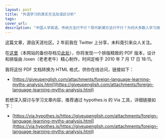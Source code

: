 ```yaml
---
layout: post
title: "外语学习的真实方法及误区分析"
tags: 
cover_url: 
description: "中国人学英语，传统方法行不行？现代新潮方法行不行？为何大多数人学习效果如此不高？其中有何误区？"
---
```


这篇文章，源自天涯社区。2 年前我在 Twitter 上分享，未料竟引来众人关注。

在[这里](https://groups.google.com/g/chinepro/c/iX4IpwHQNRY)（本网站的备份存档见[此处](https://github.com/giveupenglishOrg/giveupenglish.com/commit/baada64ea632b03e1ecd3e6deebf106b36798d13#diff-25b7f124f8a64ca5cb9ed521de9d663877a4e2c49cd2f933a55bb689b9d1dce1)），你将发现一个排版精致的 PDF 版本，设计和排版由 /oxen（老老老牛）精心制作，时间定格于 2010 年 7 月 17 日 18:11。

我将这份 PDF 文档转换为 HTML 格式，供你在线访问，链接如下：

- [https://giveupenglish.com/attachments/foreign-language-learning-myths-analysis.html](https://giveupenglish.com/attachments/foreign-language-learning-myths-analysis.html)

若想深入探讨与学习文章内容，推荐通过 hypothes.is 的 Via 工具，详细链接如下：

- [https://via.hypothes.is/https://giveupenglish.com/attachments/foreign-language-learning-myths-analysis.html](https://via.hypothes.is/https://giveupenglish.com/attachments/foreign-language-learning-myths-analysis.html)
